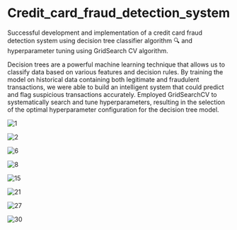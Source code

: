 # Credit_card_fraud_detection_system
Successful development and implementation of a credit card fraud detection system using decision tree classifier algorithm 🔍 
and hyperparameter tuning using GridSearch CV algorithm. 

Decision trees are a powerful machine learning technique that allows us to classify data based on various features and decision rules. 
By training the model on historical data containing both legitimate and fraudulent transactions,
we were able to build an intelligent system that could predict and flag suspicious transactions accurately. Employed GridSearchCV to 
systematically search and tune hyperparameters, resulting in the selection of the optimal hyperparameter configuration for the 
decision tree model.

![1](https://github.com/Saptarshi2120/Credit_card_fraud_detection/assets/98098917/b33d267f-22b3-4794-bcd3-ab2e60b57e13)

![2](https://github.com/Saptarshi2120/Credit_card_fraud_detection/assets/98098917/5b4ad9d9-32a0-411c-af3f-d4453c94e052)

![6](https://github.com/Saptarshi2120/Credit_card_fraud_detection/assets/98098917/9028d77a-4bb9-4ef6-aae9-57a0abf7b53a)

![8](https://github.com/Saptarshi2120/Credit_card_fraud_detection/assets/98098917/578ad5ab-5fd5-4acd-8332-f49f2e5746bd)

![15](https://github.com/Saptarshi2120/Credit_card_fraud_detection/assets/98098917/c6ddd1cd-2194-48b1-ac34-9d82777ef550)

![21](https://github.com/Saptarshi2120/Credit_card_fraud_detection/assets/98098917/5ceec636-1d69-4565-a086-e0f5977fd2e2)

![27](https://github.com/Saptarshi2120/Credit_card_fraud_detection/assets/98098917/d897d293-a16a-44c3-8096-f213d42886ed)

![30](https://github.com/Saptarshi2120/Credit_card_fraud_detection/assets/98098917/8edd86b4-01bc-4bf8-94f8-77ea72ee1d42)
